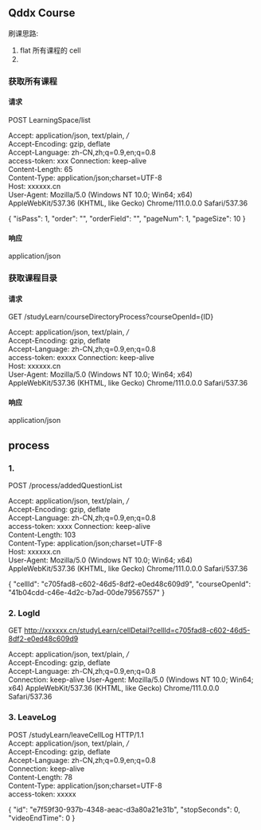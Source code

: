 ## Qddx Course

刷课思路:   
1. flat 所有课程的 cell
2. 

### 获取所有课程

#### 请求
POST LearningSpace/list

Accept: application/json, text/plain, */*  
Accept-Encoding: gzip, deflate  
Accept-Language: zh-CN,zh;q=0.9,en;q=0.8  
access-token: xxx
Connection: keep-alive  
Content-Length: 65  
Content-Type: application/json;charset=UTF-8  
Host: xxxxxx.cn  
User-Agent: Mozilla/5.0 (Windows NT 10.0; Win64; x64) AppleWebKit/537.36 (KHTML, like Gecko) Chrome/111.0.0.0 Safari/537.36

{
"isPass": 1,
"order": "",
"orderField": "",
"pageNum": 1,
"pageSize": 10
}
#### 响应
application/json




### 获取课程目录

#### 请求
GET /studyLearn/courseDirectoryProcess?courseOpenId={ID}

Accept: application/json, text/plain, */*  
Accept-Encoding: gzip, deflate  
Accept-Language: zh-CN,zh;q=0.9,en;q=0.8  
access-token: exxxx
Connection: keep-alive  
Host: xxxxxx.cn  
User-Agent: Mozilla/5.0 (Windows NT 10.0; Win64; x64) AppleWebKit/537.36 (KHTML, like Gecko) Chrome/111.0.0.0 Safari/537.36

#### 响应
application/json

#### 

## process

### 1. 

POST /process/addedQuestionList  

Accept: application/json, text/plain, */*  
Accept-Encoding: gzip, deflate  
Accept-Language: zh-CN,zh;q=0.9,en;q=0.8  
access-token: xxxx
Connection: keep-alive  
Content-Length: 103  
Content-Type: application/json;charset=UTF-8  
Host: xxxxxx.cn  
User-Agent: Mozilla/5.0 (Windows NT 10.0; Win64; x64) AppleWebKit/537.36 (KHTML, like Gecko) Chrome/111.0.0.0 Safari/537.36  

{
"cellId": "c705fad8-c602-46d5-8df2-e0ed48c609d9",
"courseOpenId": "41b04cdd-c46e-4d2c-b7ad-00de79567557"
}

### 2.  LogId

GET http://xxxxxx.cn/studyLearn/cellDetail?cellId=c705fad8-c602-46d5-8df2-e0ed48c609d9  

Accept: application/json, text/plain, */*  
Accept-Encoding: gzip, deflate  
Accept-Language: zh-CN,zh;q=0.9,en;q=0.8  
Connection: keep-alive 
User-Agent: Mozilla/5.0 (Windows NT 10.0; Win64; x64) AppleWebKit/537.36 (KHTML, like Gecko) Chrome/111.0.0.0 Safari/537.36  


### 3.  LeaveLog


POST /studyLearn/leaveCellLog HTTP/1.1  
Accept: application/json, text/plain, */*  
Accept-Encoding: gzip, deflate  
Accept-Language: zh-CN,zh;q=0.9,en;q=0.8  
Connection: keep-alive  
Content-Length: 78  
Content-Type: application/json;charset=UTF-8  
access-token: xxxxx

{
    "id": "e7f59f30-937b-4348-aeac-d3a80a21e31b",
    "stopSeconds": 0,
    "videoEndTime": 0
}

